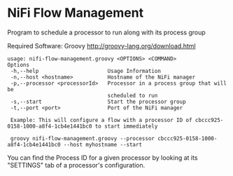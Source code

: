 # NiFi Flow Management
Program to schedule a processor to run along with its process group

Required Software: Groovy http://groovy-lang.org/download.html

```
usage: nifi-flow-management.groovy <OPTIONS> <COMMAND>
Options
 -h,--help                      Usage Information
 -n,--host <hostname>           Hostname of the NiFi manager
 -p,--processor <processorId>   Processor in a process group that will be
                                scheduled to run
 -s,--start                     Start the processor group
 -t,--port <port>               Port of the NiFi manager
 
 Example: This will configure a flow with a processor ID of cbccc925-0158-1000-a8f4-1cb4e1441bc0 to start immediately
 
 groovy nifi-flow-management.groovy --processor cbccc925-0158-1000-a8f4-1cb4e1441bc0 --host myhostname --start
 ```
 You can find the Process ID for a given processor by looking at its "SETTINGS" tab of a processor's configuration.
 
 

